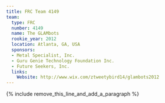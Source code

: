 ```yaml
---
title: FRC Team 4149
team:
  type: FRC
  number: 4149
  name: The GLAMbots
  rookie_year: 2012
  location: Atlanta, GA, USA
  sponsors:
  - Metal Specialist, Inc.
  - Guru Genie Technology Foundation Inc.
  - Future Seekers, Inc.
  links:
    Website: http://www.wix.com/ztweetybird14/glambots2012
---
```


{% include remove_this_line_and_add_a_paragraph %}